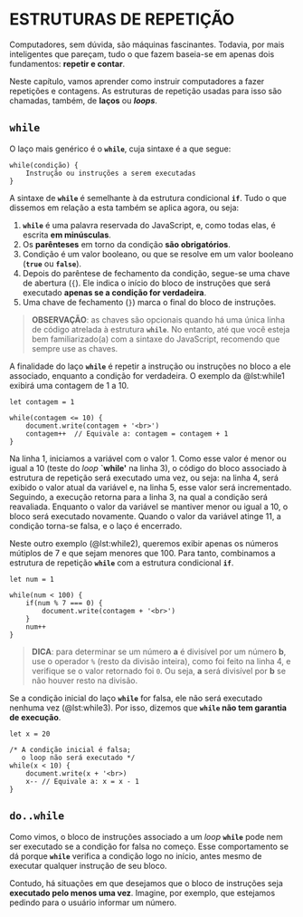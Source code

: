 # ESTRUTURAS DE REPETIÇÃO

Computadores, sem dúvida, são máquinas fascinantes. Todavia, por mais inteligentes que pareçam, tudo o que fazem baseia-se em apenas dois fundamentos: **repetir e contar**.

Neste capítulo, vamos aprender como instruir computadores a fazer repetições e contagens. As estruturas de repetição usadas para isso são chamadas, também, de **laços** ou ***loops***.

## **`while`**

O laço mais genérico é o **`while`**, cuja sintaxe é a que segue:

```
while(condição) {
    Instrução ou instruções a serem executadas
}
```

A sintaxe de **`while`** é semelhante à da estrutura condicional **`if`**. Tudo o que dissemos em relação a esta também se aplica agora, ou seja:

1. **`while`** é uma palavra reservada do JavaScript, e, como todas elas, é escrita **em minúsculas**.
2. Os **parênteses** em torno da condição **são obrigatórios**.
3. Condição é um valor booleano, ou que se resolve em um valor booleano (**`true`** ou **`false`**).
4. Depois do parêntese de fechamento da condição, segue-se uma chave de abertura (`{`). Ele indica o início do bloco de instruções que será executado **apenas se a condição for verdadeira**.
5. Uma chave de fechamento (`}`) marca o final do bloco de instruções.

> **OBSERVAÇÃO**: as chaves são opcionais quando há uma única linha de código atrelada à estrutura **`while`**. No entanto, até que você esteja bem familiarizado(a) com a sintaxe do JavaScript, recomendo que sempre use as chaves.

A finalidade do laço **`while`** é repetir a instrução ou instruções no bloco a ele associado, enquanto a condição for verdadeira. O exemplo da @lst:while1 exibirá uma contagem de 1 a 10.

```{ #lst:while1 caption="Exemplo (1) da estrutura de repetição 'while'" .js .number-lines}
let contagem = 1

while(contagem <= 10) {
    document.write(contagem + '<br>')
    contagem++  // Equivale a: contagem = contagem + 1
}
```

Na linha 1, iniciamos a variável com o valor 1. Como esse valor é menor ou igual a 10 (teste do *loop* **`while'** na linha 3), o código do bloco associado à estrutura de repetição será executado uma vez, ou seja: na linha 4, será exibido o valor atual da variável e, na linha 5, esse valor será incrementado. Seguindo, a execução retorna para a linha 3, na qual a condição será reavaliada. Enquanto o valor da variável se mantiver menor ou igual a 10, o bloco será executado novamente. Quando o valor da variável atinge 11, a condição torna-se falsa, e o laço é encerrado.

Neste outro exemplo (@lst:while2), queremos exibir apenas os números mútiplos de 7 e que sejam menores que 100. Para tanto, combinamos a estrutura de repetição **`while`** com a estrutura condicional **`if`**.

```{ #lst:while2 caption="Exemplo (2) da estrutura de repetição 'while'" .js .number-lines}
let num = 1

while(num < 100) {
    if(num % 7 === 0) {
        document.write(contagem + '<br>')
    }
    num++
}
```
> **DICA**: para determinar se um número **a** é divisível por um número **b**, use o operador `%` (resto da divisão inteira), como foi feito na linha 4, e verifique se o valor retornado foi `0`. Ou seja, **a** será divisível por **b** se não houver resto na divisão.

Se a condição inicial do laço **`while`** for falsa, ele não será executado nenhuma vez (@lst:while3). Por isso, dizemos que **`while` não tem garantia de execução**.

```{ #lst:while3 caption="Exemplo (3) da estrutura de repetição 'while'" .js .number-lines}
let x = 20

/* A condição inicial é falsa;
   o loop não será executado */
while(x < 10) {
    document.write(x + '<br>)
    x-- // Equivale a: x = x - 1
}
```

## **`do..while`**

Como vimos, o bloco de instruções associado a um *loop* **`while`** pode nem ser executado se a condição for falsa no começo. Esse comportamento se dá porque **`while`** verifica a condição logo no início, antes mesmo de executar qualquer instrução de seu bloco.

Contudo, há situações em que desejamos que o bloco de instruções seja **executado pelo menos uma vez**. Imagine, por exemplo, que estejamos pedindo para o usuário informar um número.

